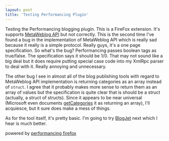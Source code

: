 ```yaml
---
layout: post  
title: 'Testing Performancing Plugin'
---
```

  
Testing the Performancing blogging plugin. This is a FireFox extension. It's supports [MetaWeblog API](http://www.xmlrpc.com/metaWeblogApi) but not correctly. This is the second time I've found a bug in the implementation of MetaWeblog API which is really sad because it really is a simple protocol. Really guys, it's a one page specification. So what's the bug? Performancing passes boolean tags as true/false. The specification says it should be 1/0. That may not sound like a big deal but it does require putting special case code into my XmlRpc parser to deal with it. Really annoying and unnecessary.  
  
The other bug I see in almost all of the blog publishing tools with regard to MetaWeblog API implementation is returning categories as an array instead of `struct`. I agree that it probably makes more sense to return them as an array of values but the specification is quite clear that is should be a struct (actually, a struct of structs). Since it appears to be near universal (Microsoft even documents [getCategories](http://msdn2.microsoft.com/en-us/library/ms812819.aspx) it as returning an array), I'll acquiesce, but it sure does make a mess of things.  
  
As for the tool itself, it's pretty basic. I'm going to try [BlogJet](http://www.blogjet.com/) next which I hear is much better.  
  
powered by [performancing firefox](http://performancing.com/firefox)  
  

